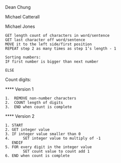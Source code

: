 Dean Chung

Michael Catterall

Michael Jones

```
GET length count of characters in word/sentence
GET last character off word/sentence
MOVE it to the left side/first position
REPEAT step 2 as many times as step 1’s length - 1

Sorting numbers:
IF first number is bigger than next number
    
ELSE
```
Count digits:

**** Version 1
```
1.  REMOVE non-number characters    
2.  COUNT length of digits    
3.  END when count is complete    
```
**** Version 2
```
1. START    
2. GET integer value  
3. IF integer value smaller than 0  
4.      SET integer value to multiply of -1  
   ENDIF  
5. FOR every digit in the integer value  
        SET count value to count add 1  
6. END when count is complete    
``` 
